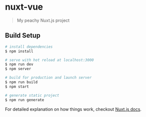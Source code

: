 # nuxt-vue

> My peachy Nuxt.js project

## Build Setup

``` bash
# install dependencies
$ npm install

# serve with hot reload at localhost:3000
$ npm run dev
$ npm server

# build for production and launch server
$ npm run build
$ npm start

# generate static project
$ npm run generate
```

For detailed explanation on how things work, checkout [Nuxt.js docs](https://nuxtjs.org).
